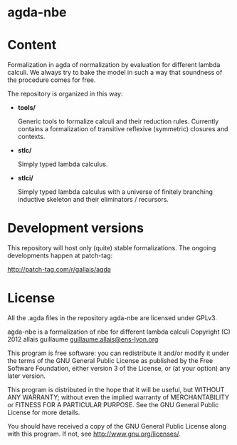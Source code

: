 agda-nbe
========

# Content

Formalization in agda of normalization by evaluation for
different lambda calculi. We always try to bake the model
in such a way that soundness of the procedure comes for
free.

The repository is organized in this way:

* __tools/__

  Generic tools to formalize calculi and their reduction
  rules. Currently contains a formalization of transitive
  reflexive (symmetric) closures and contexts.

* __stlc/__

  Simply typed lambda calculus.

* __stlci/__

  Simply typed lambda calculus with a universe of finitely
  branching inductive skeleton and their eliminators /
  recursors.

# Development versions

This repository will host only (quite) stable formalizations.
The ongoing developments happen at patch-tag:

http://patch-tag.com/r/gallais/agda

# License

All the .agda files in the repository agda-nbe are licensed under
GPLv3.

agda-nbe is a formalization of nbe for different lambda calculi
Copyright (C) 2012 allais guillaume <guillaume.allais@ens-lyon.org>

This program is free software: you can redistribute it and/or modify
it under the terms of the GNU General Public License as published by
the Free Software Foundation, either version 3 of the License, or
(at your option) any later version.

This program is distributed in the hope that it will be useful,
but WITHOUT ANY WARRANTY; without even the implied warranty of
MERCHANTABILITY or FITNESS FOR A PARTICULAR PURPOSE.  See the
GNU General Public License for more details.

You should have received a copy of the GNU General Public License
along with this program.  If not, see <http://www.gnu.org/licenses/>.
